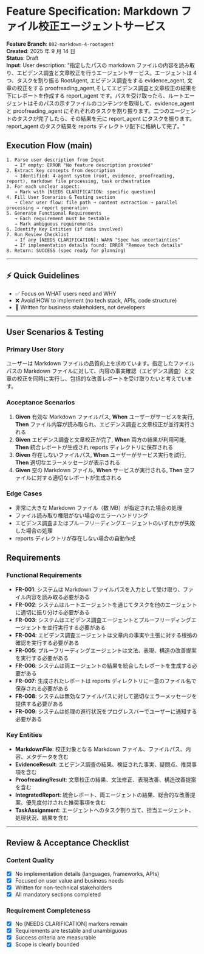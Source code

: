 # Feature Specification: Markdown ファイル校正エージェントサービス

**Feature Branch**: `002-markdown-4-rootagent`  
**Created**: 2025 年 9 月 14 日  
**Status**: Draft  
**Input**: User description: "指定したパスの markdown ファイルの内容を読み取り、エビデンス調査と文章校正を行うエージェントサービス。エージェントは 4 つ、タスクを割り振る RootAgent, エビデンス調査をする evidence_agent, 文章の校正をする proofreading_agent,そしてエビデンス調査と文章校正の結果を下にレポートを作成する report_agent です。パスを受け取ったら、ルートエージェントはそのパスの示すファイルのコンテンツを取得して、evidence_agent と proofreading_agent にそれぞれのタスクを割り振ります。二つのエージェントのタスクが完了したら、その結果を元に report_agent にタスクを振ります。report_agent のタスク結果を reports ディレクトリ配下に格納して完了。"

## Execution Flow (main)

```
1. Parse user description from Input
   → If empty: ERROR "No feature description provided"
2. Extract key concepts from description
   → Identified: 4-agent system (root, evidence, proofreading, report), markdown file processing, task orchestration
3. For each unclear aspect:
   → Mark with [NEEDS CLARIFICATION: specific question]
4. Fill User Scenarios & Testing section
   → Clear user flow: file path → content extraction → parallel processing → report generation
5. Generate Functional Requirements
   → Each requirement must be testable
   → Mark ambiguous requirements
6. Identify Key Entities (if data involved)
7. Run Review Checklist
   → If any [NEEDS CLARIFICATION]: WARN "Spec has uncertainties"
   → If implementation details found: ERROR "Remove tech details"
8. Return: SUCCESS (spec ready for planning)
```

---

## ⚡ Quick Guidelines

- ✅ Focus on WHAT users need and WHY
- ❌ Avoid HOW to implement (no tech stack, APIs, code structure)
- 👥 Written for business stakeholders, not developers

---

## User Scenarios & Testing

### Primary User Story

ユーザーは Markdown ファイルの品質向上を求めています。指定したファイルパスの Markdown ファイルに対して、内容の事実確認（エビデンス調査）と文章の校正を同時に実行し、包括的な改善レポートを受け取りたいと考えています。

### Acceptance Scenarios

1. **Given** 有効な Markdown ファイルパス, **When** ユーザーがサービスを実行, **Then** ファイル内容が読み取られ、エビデンス調査と文章校正が並行実行される
2. **Given** エビデンス調査と文章校正が完了, **When** 両方の結果が利用可能, **Then** 統合レポートが生成され reports ディレクトリに保存される
3. **Given** 存在しないファイルパス, **When** ユーザーがサービス実行を試行, **Then** 適切なエラーメッセージが表示される
4. **Given** 空の Markdown ファイル, **When** サービスが実行される, **Then** 空ファイルに対する適切なレポートが生成される

### Edge Cases

- 非常に大きな Markdown ファイル（数 MB）が指定された場合の処理
- ファイル読み取り権限がない場合のエラーハンドリング
- エビデンス調査またはプルーフリーディングエージェントのいずれかが失敗した場合の処理
- reports ディレクトリが存在しない場合の自動作成

## Requirements

### Functional Requirements

- **FR-001**: システムは Markdown ファイルパスを入力として受け取り、ファイル内容を読み取る必要がある
- **FR-002**: システムはルートエージェントを通じてタスクを他のエージェントに適切に振り分ける必要がある
- **FR-003**: システムはエビデンス調査エージェントとプルーフリーディングエージェントを並行実行する必要がある
- **FR-004**: エビデンス調査エージェントは文章内の事実や主張に対する根拠の確認を実行する必要がある
- **FR-005**: プルーフリーディングエージェントは文法、表現、構造の改善提案を実行する必要がある
- **FR-006**: システムは両エージェントの結果を統合したレポートを生成する必要がある
- **FR-007**: 生成されたレポートは reports ディレクトリに一意のファイル名で保存される必要がある
- **FR-008**: システムは無効なファイルパスに対して適切なエラーメッセージを提供する必要がある
- **FR-009**: システムは処理の進行状況をプログレスバーでユーザーに通知する必要がある

### Key Entities

- **MarkdownFile**: 校正対象となる Markdown ファイル、ファイルパス、内容、メタデータを含む
- **EvidenceResult**: エビデンス調査の結果、検証された事実、疑問点、推奨事項を含む
- **ProofreadingResult**: 文章校正の結果、文法修正、表現改善、構造改善提案を含む
- **IntegratedReport**: 統合レポート、両エージェントの結果、総合的な改善提案、優先度付けされた推奨事項を含む
- **TaskAssignment**: エージェントへのタスク割り当て、担当エージェント、処理状況、結果を含む

---

## Review & Acceptance Checklist

### Content Quality

- [x] No implementation details (languages, frameworks, APIs)
- [x] Focused on user value and business needs
- [x] Written for non-technical stakeholders
- [x] All mandatory sections completed

### Requirement Completeness

- [x] No [NEEDS CLARIFICATION] markers remain
- [x] Requirements are testable and unambiguous
- [x] Success criteria are measurable
- [x] Scope is clearly bounded
